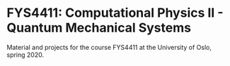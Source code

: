 # FYS4411: Computational Physics II - Quantum Mechanical Systems
Material and projects for the course FYS4411 at the University of Oslo, spring 2020.
